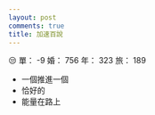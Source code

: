 ```yaml
---
layout: post
comments: true
title: 加速百說
---
```


:unamused: 單： -9 婚： 756 年： 323 旅： 189

- 一個推進一個
- 恰好的
- 能量在路上


